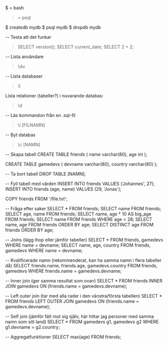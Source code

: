 
$ = bash
> = psql

$ createdb mydb
$ psql mydb
$ dropdb mydb

-- Testa att det funkar
> SELECT version();
> SELECT current_date;
> SELECT 2 + 2;

-- Lista användare
> \du

-- Lista databaser
> \l

Lista relationer (tabeller?) i nuvarande databas:
> \d

-- Läs kommandon från en .sql-fil
> \i [FILNAMN]

-- Byt databas
> \c [NAMN]

-- Skapa tabell
CREATE TABLE friends (
  name varchar(80),
  age int
);

CREATE TABLE gamedevs (
  devname varchar(80),
  country varchar(80)
);

-- Ta bort tabell
DROP TABLE [NAMN];

-- Fyll tabell med värden
INSERT INTO friends VALUES ('Johannes', 27);
INSERT INTO friends (age, name) VALUES (29, 'Jonas');

COPY friends FROM '/file.txt';

-- Fråga efter saker
SELECT * FROM friends;
SELECT name FROM friends;
SELECT age, name FROM friends;
SELECT name, age * 10 AS big_age FROM friends;
SELECT name FROM friends WHERE age < 28;
SELECT name, age FROM friends ORDER BY age;
SELECT DISTINCT age FROM friends ORDER BY age;

-- Joins (lägg ihop eller jämför tabeller)
SELECT * FROM friends, gamedevs WHERE name = devname;
SELECT name, age, country FROM friends, gamedevs WHERE name = devname;

-- Kvalificerade namn (rekommenderat, kan ha samma namn i flera tabeller då)
SELECT friends.name, friends.age, gamedevs.country 
FROM friends, gamedevs 
WHERE friends.name = gamedevs.devname;

-- Inner join (ger samma resultat som ovan)
SELECT * FROM friends INNER JOIN gamedevs ON (friends.name = gamedevs.devname);

-- Left outer join (tar med alla rader i den vänstra/första tabellen)
SELECT * FROM friends LEFT OUTER JOIN gamedevs ON (friends.name = gamedevs.devname);

-- Self join (jämför fält mot sig själv, här hittar jag personer med samma namn som sitt land)
SELECT * FROM gamedevs g1, gamedevs g2 WHERE g1.devname = g2.country;

-- Aggregatfunktioner
SELECT max(age) FROM friends;



















